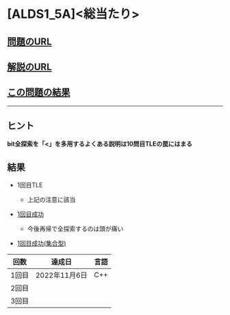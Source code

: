 # \[ALDS1_5A\]\<総当たり\>

## [問題のURL](https://onlinejudge.u-aizu.ac.jp/problems/ALDS1_5_A)

## [解説のURL](https://onlinejudge.u-aizu.ac.jp/resources/commentaries/ALDS1_5_A/ja/post?general=Algorithm)

## [この問題の結果](https://onlinejudge.u-aizu.ac.jp/solutions/problem/ALDS1_5_A)

---

## ヒント

**bit全探索を「<」を多用するよくある説明は10問目TLEの罠にはまる**

## 結果

* 1回目TLE
    * 上記の注意に該当

* [1回目成功](https://onlinejudge.u-aizu.ac.jp/solutions/problem/ALDS1_5_A/review/7080443/ymnk_kun/C++11)

    * 今後再帰で全探索するのは頭が痛い
* [1回目成功(集合型)](https://onlinejudge.u-aizu.ac.jp/solutions/problem/ALDS1_5_A/review/7080519/ymnk_kun/C++11)

| 回数 | 達成日 | 言語 |
| --- | ----- | ---- |
| 1回目 | 2022年11月6日 | C++ |
| 2回目 |  |  |
| 3回目 |  |  |

